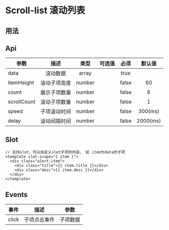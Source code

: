# Scroll-list 滚动列表

## 用法

<scroll-list-base></scroll-list-base>

## Api

| 参数        |     描述     |  类型  | 可选值 | 必须  |  默认值  |
| ----------- | :----------: | :----: | :----: | :---: | :------: |
| data        |   滚动数据   | array  |        | true  |          |
| itemHeight  | 滚动子项高度 | number |        | false |    60    |
| count       | 展示子项数量 | number |        | false |    6     |
| scrollCount | 滚动子项数量 | number |        | false |    1     |
| speed       | 子项滚动时间 | number |        | false | 300(ms)  |
| delay       | 滚动间隔时间 | number |        | false | 2000(ms) |

## Slot

```vue
// 支持slot，可以自定义slot子项的内容， 如 item为data的子项
<template slot-scope="{ item }">
  <div class="alert-item">
    <div class="title">{{ item.title }}</div>
    <div class="desc">{{ item.desc }}</div>
  </div>
</template>
```

## Events

| 事件  |     描述     |   参数   |
| ----- | :----------: | :------: |
| click | 子项点击事件 | 子项数据 |
